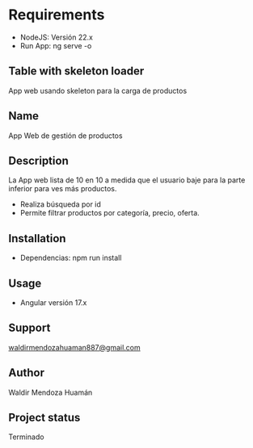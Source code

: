# Requirements

- NodeJS: Versión 22.x
- Run App: ng serve -o

## Table with skeleton loader

App web usando skeleton para la carga de productos

## Name

App Web de gestión de productos

## Description
La App web lista de 10 en 10 a medida que el usuario baje para la parte inferior para ves más productos.
- Realiza búsqueda por id
- Permite filtrar productos por categoría, precio, oferta.


## Installation
- Dependencias: npm run install

## Usage
- Angular versión 17.x

## Support 

waldirmendozahuaman887@gmail.com

## Author

Waldir Mendoza Huamán

## Project status

Terminado